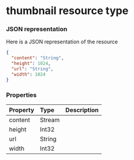 # thumbnail resource type



### JSON representation

Here is a JSON representation of the resource

<!-- {
  "blockType": "resource",
  "optionalProperties": [

  ],
  "@odata.type": "microsoft.graph.thumbnail"
}-->

```json
{
  "content": "String",
  "height": 1024,
  "url": "String",
  "width": 1024
}

```
### Properties
| Property	   | Type	|Description|
|:---------------|:--------|:----------|
|content|Stream||
|height|Int32||
|url|String||
|width|Int32||

<!-- uuid: 5c31b9b3-6f5d-429b-851c-63aa0794ce33
2015-10-16 09:35:04 UTC -->
<!-- {
  "type": "#page.annotation",
  "description": "thumbnail resource",
  "keywords": "",
  "section": "documentation",
  "tocPath": ""
}-->